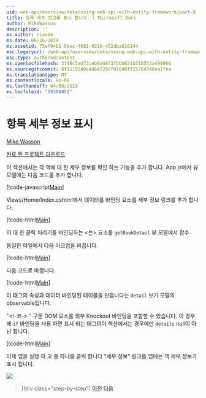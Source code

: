 ```yaml
---
uid: web-api/overview/data/using-web-api-with-entity-framework/part-8
title: 항목 세부 정보를 표시 합니다. | Microsoft Docs
author: MikeWasson
description: ''
ms.author: riande
ms.date: 06/16/2014
ms.assetid: 75ef94b1-bbec-4681-9210-452dba816144
msc.legacyurl: /web-api/overview/data/using-web-api-with-entity-framework/part-8
msc.type: authoredcontent
ms.openlocfilehash: 3f48c5ad73ceb9a4873fbbb621b518553a498966
ms.sourcegitcommit: 0f1119340e4464720cfd16d0ff15764746ea1fea
ms.translationtype: MT
ms.contentlocale: ko-KR
ms.lasthandoff: 04/09/2019
ms.locfileid: "59389052"
---
```

# <a name="display-item-details"></a>항목 세부 정보 표시

[Mike Wasson](https://github.com/MikeWasson)

[완료 된 프로젝트 다운로드](https://github.com/MikeWasson/BookService)

이 섹션에서는 각 책에 대 한 세부 정보를 확인 하는 기능을 추가 합니다. App.js에서 뷰 모델에는 다음 코드를 추가 합니다.

[!code-javascript[Main](part-8/samples/sample1.js)]

Views/Home/Index.cshtml에서 데이터를 바인딩 요소를 세부 정보 링크를 추가 합니다.

[!code-html[Main](part-8/samples/sample2.html?highlight=5)]

이 대 한 클릭 처리기를 바인딩하는 &lt;는&gt; 요소를 `getBookDetail` 뷰 모델에서 함수.

동일한 파일에서 다음 마크업을 바꿉니다.

[!code-html[Main](part-8/samples/sample3.html)]

다음 코드로 바꿉니다.

[!code-html[Main](part-8/samples/sample4.html)]

이 태그의 속성과 데이터 바인딩된 테이블을 만듭니다는 `detail` 보기 모델의 observable입니다.

"&lt;!-코-&gt; &quot; 구문 DOM 요소를 외부 Knockout 바인딩을 포함할 수 있습니다. 이 경우에 `if` 바인딩을 사용 하면 표시 되는 태그의이 섹션에서는 경우에만 `details` null이 아닌 합니다.

[!code-html[Main](part-8/samples/sample5.html)]

이제 앱을 실행 하 고 중 하나를 클릭 합니다 &quot;세부 정보&quot; 링크를 앱에는 책 세부 정보가 표시 됩니다.

[![](part-8/_static/image2.png)](part-8/_static/image1.png)

> [!div class="step-by-step"]
> [이전](part-7.md)
> [다음](part-9.md)
